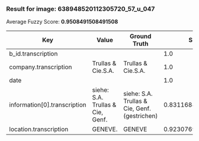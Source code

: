 ### Result for image: 638948520112305720_57_u_047
Average Fuzzy Score: **0.9508491508491508**
<small>

| Key | Value | Ground Truth | Score |
| --- | --- | --- | --- |
| b_id.transcription |  |  | 1.0 |
| company.transcription | Trullas & Cie.S.A. | Trullas & Cie.S.A. | 1.0 |
| date |  |  | 1.0 |
| information[0].transcription | siehe: S.A. Trullas & Cie, Genf. | siehe: S.A. Trullas & Cie, Genf. (gestrichen) | 0.8311688311688311 |
| location.transcription | GENEVE. | GENEVE | 0.923076923076923 |

</small>
